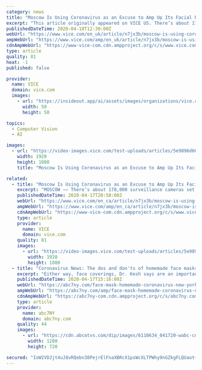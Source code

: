 ```yaml
---
category: news
title: "Moscow Is Using Coronavirus as an Excuse to Amp Up Its Facial Recognition Surveillance"
excerpt: "This article originally appeared on VICE US. There’s about 178,000 surveillance cameras set up all around the Russian capital, pretty much wherever you look, and some of them are already connected to facial recognition software that’s helped police arrest more than 300 people. But now the authorities are trying to bring the entire fleet of ..."
publishedDateTime: 2020-04-18T12:30:00Z
webUrl: "https://www.vice.com/en_uk/article/n7jx3b/moscow-is-using-coronavirus-as-an-excuse-to-amp-up-its-facial-recognition-surveillance"
ampWebUrl: "https://www.vice.com/amp/en_uk/article/n7jx3b/moscow-is-using-coronavirus-as-an-excuse-to-amp-up-its-facial-recognition-surveillance"
cdnAmpWebUrl: "https://www-vice-com.cdn.ampproject.org/c/s/www.vice.com/amp/en_uk/article/n7jx3b/moscow-is-using-coronavirus-as-an-excuse-to-amp-up-its-facial-recognition-surveillance"
type: article
quality: 81
heat: -1
published: false

provider:
  name: VICE
  domain: vice.com
  images:
    - url: "https://insideout.app/ai/assets/images/organizations/vice.com-50x50.jpg"
      width: 50
      height: 50

topics:
  - Computer Vision
  - AI

images:
  - url: "https://video-images.vice.com/test-uploads/articles/5e9896d602fbe3009eff8090/lede/1587058510180-russiaclean.jpeg?crop=1xw:1xh;center,center"
    width: 1920
    height: 1080
    title: "Moscow Is Using Coronavirus as an Excuse to Amp Up Its Facial Recognition Surveillance"

related:
  - title: "Moscow Is Using Coronavirus as an Excuse to Amp Up Its Facial Recognition Surveillance"
    excerpt: "MOSCOW –– There’s about 178,000 surveillance cameras set up all around the Russian capital, pretty much wherever you look, and some of them are already connected to facial recognition software that’s helped police arrest more than 300 people. But now the authorities are trying to bring the entire fleet of cameras into the facial ..."
    publishedDateTime: 2020-04-17T20:58:00Z
    webUrl: "https://www.vice.com/en_ca/article/n7jx3b/moscow-is-using-coronavirus-as-an-excuse-to-amp-up-its-facial-recognition-surveillance"
    ampWebUrl: "https://www.vice.com/amp/en_ca/article/n7jx3b/moscow-is-using-coronavirus-as-an-excuse-to-amp-up-its-facial-recognition-surveillance"
    cdnAmpWebUrl: "https://www-vice-com.cdn.ampproject.org/c/s/www.vice.com/amp/en_ca/article/n7jx3b/moscow-is-using-coronavirus-as-an-excuse-to-amp-up-its-facial-recognition-surveillance"
    type: article
    provider:
      name: VICE
      domain: vice.com
    quality: 81
    images:
      - url: "https://video-images.vice.com/test-uploads/articles/5e9896d602fbe3009eff8090/lede/1587058510180-russiaclean.jpeg?crop=1xw:1xh;center,center"
        width: 1920
        height: 1080
  - title: "Coronavirus News: The dos and don'ts of homemade face masks"
    excerpt: "Either way, face coverings, Dr. Kesh says are an important tool in preventing a reemergence of the rapid spread of the virus. \"This recommendation that's coming down from the governor is a recognition that we don't have the full picture yet,\" Dr. Kesh said. Therefore, wearing something is better than nothing."
    publishedDateTime: 2020-04-17T15:16:00Z
    webUrl: "https://abc7ny.com/face-mask-homemade-coronavirus-new-york-ny/6110562/"
    ampWebUrl: "https://abc7ny.com/amp/face-mask-homemade-coronavirus-new-york-ny/6110562/"
    cdnAmpWebUrl: "https://abc7ny-com.cdn.ampproject.org/c/s/abc7ny.com/amp/face-mask-homemade-coronavirus-new-york-ny/6110562/"
    type: article
    provider:
      name: abc7NY
      domain: abc7ny.com
    quality: 44
    images:
      - url: "https://cdn.abcotvs.com/dip/images/6110634_041720-wabc-coronavirus-correct-way-to-wear-masks-img.jpg"
        width: 1280
        height: 720

secured: "IoW2VDJjt4uJ8vRQebn38PejrElFnaXBRcX1psWcXLTPWhy9nGZkgFLQUaot+iiDTGABoyQweZ6WH7aGIoyj9ke2X4A8NQSpCejdicoZ0qZVbjkFTF+2fF/mOuuv4/+9PVjhWAE6fgiTw10RgrCsYnhHkGuHwmRYri2I22zichsfNNzX5n/nR0U6gQ1sKuhAy9YmLaxbJXohUEANZtrtb/4i7/RPYCT7cKFZ+wn7Fe+es2+aiKj1rv9CDYmhuKNeg7/r3nGn54QR7o7GV5HLFMheJJXol++k/J1/wYAC1PJXgI1cunFQ9yVvzP/gvXxLblraGt40dWuWYrOULngjAwsZ9H4zgM5qWwUsHuDTuARxwlFMQhQmh/kb1zaTVUuqsn1Mxf9HZS25sByRr759AkKjL17k0d0cuPDnk4u4xDjsIn4F6hPuz5ZdDVD2et7gCKl4vcqMHKGn2MO6mfJRg4fgxJf9zRZSioW9+nyqYfc=;Oa621Fa0d2mB03U8eRRASg=="
---
```


